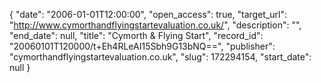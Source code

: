 {
  "date": "2006-01-01T12:00:00", 
  "open_access": true, 
  "target_url": "http://www.cymorthandflyingstartevaluation.co.uk/", 
  "description": "", 
  "end_date": null, 
  "title": "Cymorth & Flying Start", 
  "record_id": "20060101T120000/t+Eh4RLeAI15Sbh9G13bNQ==", 
  "publisher": "cymorthandflyingstartevaluation.co.uk", 
  "slug": 172294154, 
  "start_date": null
}

